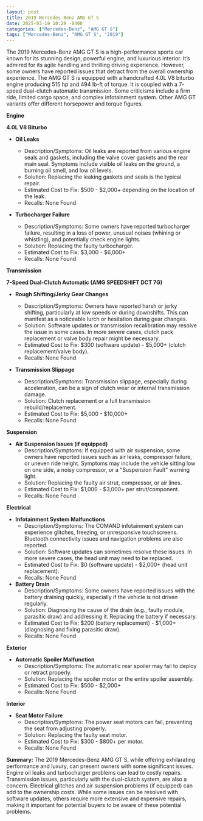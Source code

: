 ```yaml
---
layout: post
title: 2019 Mercedes-Benz AMG GT S
date: 2025-03-19 10:29 -0400
categories: ["Mercedes-Benz", "AMG GT S"]
tags: ["Mercedes-Benz", "AMG GT S", "2019"]
---
```

The 2019 Mercedes-Benz AMG GT S is a high-performance sports car known for its stunning design, powerful engine, and luxurious interior. It’s admired for its agile handling and thrilling driving experience. However, some owners have reported issues that detract from the overall ownership experience. The AMG GT S is equipped with a handcrafted 4.0L V8 biturbo engine producing 515 hp and 494 lb-ft of torque. It is coupled with a 7-speed dual-clutch automatic transmission. Some criticisms include a firm ride, limited cargo space, and complex infotainment system. Other AMG GT variants offer different horsepower and torque figures.

**Engine**

**4.0L V8 Biturbo**

*   **Oil Leaks**
    *   Description/Symptoms: Oil leaks are reported from various engine seals and gaskets, including the valve cover gaskets and the rear main seal. Symptoms include visible oil leaks on the ground, a burning oil smell, and low oil levels.
    *   Solution: Replacing the leaking gaskets and seals is the typical repair.
    *   Estimated Cost to Fix: $500 - $2,000+ depending on the location of the leak.
    * Recalls: None Found

* **Turbocharger Failure**
    * Description/Symptoms: Some owners have reported turbocharger failure, resulting in a loss of power, unusual noises (whining or whistling), and potentially check engine lights.
    * Solution: Replacing the faulty turbocharger.
    * Estimated Cost to Fix: $3,000 - $6,000+
    * Recalls: None Found

**Transmission**

**7-Speed Dual-Clutch Automatic (AMG SPEEDSHIFT DCT 7G)**

*   **Rough Shifting/Jerky Gear Changes**
    *   Description/Symptoms: Owners have reported harsh or jerky shifting, particularly at low speeds or during downshifts. This can manifest as a noticeable lurch or hesitation during gear changes.
    *   Solution: Software updates or transmission recalibration may resolve the issue in some cases. In more severe cases, clutch pack replacement or valve body repair might be necessary.
    *   Estimated Cost to Fix: $300 (software update) - $5,000+ (clutch replacement/valve body).
    * Recalls: None Found

* **Transmission Slippage**
    *   Description/Symptoms: Transmission slippage, especially during acceleration, can be a sign of clutch wear or internal transmission damage.
    *   Solution: Clutch replacement or a full transmission rebuild/replacement.
    *   Estimated Cost to Fix: $5,000 - $10,000+
    * Recalls: None Found

**Suspension**

*   **Air Suspension Issues (if equipped)**
    *   Description/Symptoms: If equipped with air suspension, some owners have reported issues such as air leaks, compressor failure, or uneven ride height. Symptoms may include the vehicle sitting low on one side, a noisy compressor, or a "Suspension Fault" warning light.
    *   Solution: Replacing the faulty air strut, compressor, or air lines.
    *   Estimated Cost to Fix: $1,000 - $3,000+ per strut/component.
    * Recalls: None Found

**Electrical**

*   **Infotainment System Malfunctions**
    *   Description/Symptoms: The COMAND infotainment system can experience glitches, freezing, or unresponsive touchscreens. Bluetooth connectivity issues and navigation problems are also reported.
    *   Solution: Software updates can sometimes resolve these issues. In more severe cases, the head unit may need to be replaced.
    *   Estimated Cost to Fix: $0 (software update) - $2,000+ (head unit replacement).
    * Recalls: None Found
*   **Battery Drain**
    *   Description/Symptoms: Some owners have reported issues with the battery draining quickly, especially if the vehicle is not driven regularly.
    *   Solution: Diagnosing the cause of the drain (e.g., faulty module, parasitic draw) and addressing it. Replacing the battery if necessary.
    *   Estimated Cost to Fix: $200 (battery replacement) - $1,000+ (diagnosing and fixing parasitic draw).
    * Recalls: None Found

**Exterior**

*   **Automatic Spoiler Malfunction**
    *   Description/Symptoms: The automatic rear spoiler may fail to deploy or retract properly.
    *   Solution: Replacing the spoiler motor or the entire spoiler assembly.
    *   Estimated Cost to Fix: $500 - $2,000+
    * Recalls: None Found

**Interior**

*   **Seat Motor Failure**
    *   Description/Symptoms: The power seat motors can fail, preventing the seat from adjusting properly.
    *   Solution: Replacing the faulty seat motor.
    *   Estimated Cost to Fix: $300 - $800+ per motor.
    * Recalls: None Found

**Summary:** The 2019 Mercedes-Benz AMG GT S, while offering exhilarating performance and luxury, can present owners with some significant issues. Engine oil leaks and turbocharger problems can lead to costly repairs. Transmission issues, particularly with the dual-clutch system, are also a concern. Electrical glitches and air suspension problems (if equipped) can add to the ownership costs. While some issues can be resolved with software updates, others require more extensive and expensive repairs, making it important for potential buyers to be aware of these potential problems.

